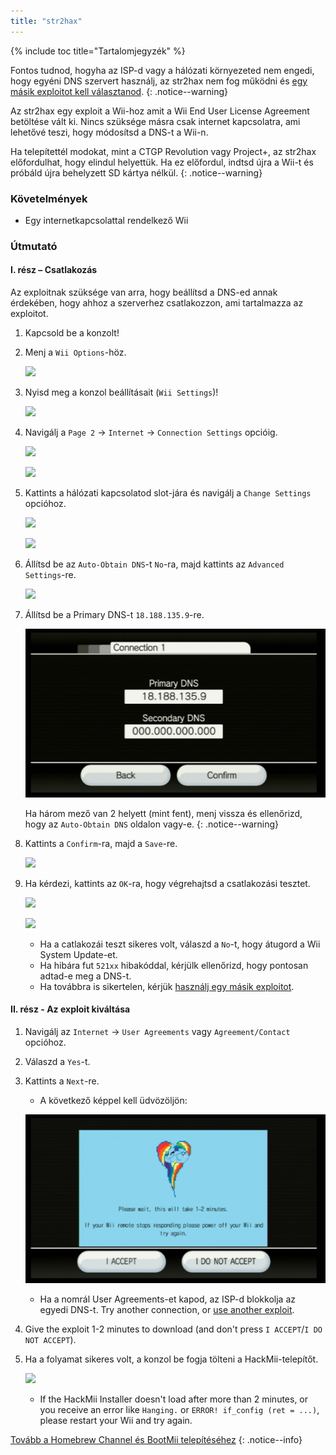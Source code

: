 ```yaml
---
title: "str2hax"
---
```


{% include toc title="Tartalomjegyzék" %}

Fontos tudnod, hogyha az ISP-d vagy a hálózati környezeted nem engedi, hogy egyéni DNS szervert használj, az str2hax nem fog működni és [egy másik exploitot kell választanod](get-started).
{: .notice--warning}

Az str2hax egy exploit a Wii-hoz amit a Wii End User License Agreement betöltése vált ki. Nincs szüksége másra csak internet kapcsolatra, ami lehetővé teszi, hogy módosítsd a DNS-t a Wii-n.

Ha telepítettél modokat, mint a CTGP Revolution vagy Project+, az str2hax előfordulhat, hogy elindul helyettük. Ha ez előfordul, indtsd újra a Wii-t és próbáld újra behelyzett SD kártya nélkül.
{: .notice--warning}

### Követelmények

* Egy internetkapcsolattal rendelkező Wii

### Útmutató

#### I. rész – Csatlakozás

Az exploitnak szüksége van arra, hogy beállítsd a DNS-ed annak érdekében, hogy ahhoz a szerverhez csatlakozzon, ami tartalmazza az exploitot.

1. Kapcsold be a konzolt!
1. Menj a `Wii Options`-höz.

    ![](/images/riiconnect24/Internet_1.png)

1. Nyisd meg a konzol beállításait (`Wii Settings`)!

    ![](/images/riiconnect24/Internet_2.png)

1. Navigálj a `Page 2` -> `Internet` -> `Connection Settings` opcióig.

    ![](/images/riiconnect24/Internet_3.png)

    ![](/images/riiconnect24/Internet_4.png)

1. Kattints a hálózati kapcsolatod slot-jára és navigálj a `Change Settings` opcióhoz.

    ![](/images/riiconnect24/Internet_5.png)

    ![](/images/riiconnect24/Internet_6.png)

1. Állítsd be az `Auto-Obtain DNS`-t `No`-ra, majd kattints az `Advanced Settings`-re.

    ![](/images/riiconnect24/Internet_7.png)

1. Állítsd be a Primary DNS-t `18.188.135.9`-re.

    ![](/images/exploits/str2hax/dns.png)

    Ha három mező van 2 helyett (mint fent), menj vissza és ellenőrizd, hogy az `Auto-Obtain DNS` oldalon vagy-e.
    {: .notice--warning}

1. Kattints a `Confirm`-ra, majd a `Save`-re.

    ![](/images/riiconnect24/Internet_10.png)

1. Ha kérdezi, kattints az `OK`-ra, hogy végrehajtsd a csatlakozási tesztet.

    ![](/images/riiconnect24/Internet_11.png)

    ![](/images/riiconnect24/Internet_12.png)

    + Ha a catlakozái teszt sikeres volt, válaszd a `No`-t, hogy átugord a Wii System Update-et.
    + Ha hibára fut `521xx` hibakóddal, kérjülk ellenőrizd, hogy pontosan adtad-e meg a DNS-t.
    + Ha továbbra is sikertelen, kérjük [használj egy másik exploitot](get-started).

#### II. rész - Az exploit kiváltása

1. Navigálj az `Internet` -> `User Agreements` vagy `Agreement/Contact` opcióhoz.
1. Válaszd a `Yes`-t.
1. Kattints a `Next`-re.
    + A következő képpel kell üdvözöljön:

    ![](/images/exploits/str2hax/EULA.png)

    + Ha a nomrál User Agreements-et kapod, az ISP-d blokkolja az egyedi DNS-t. Try another connection, or [use another exploit](get-started).

1. Give the exploit 1-2 minutes to download (and don't press `I ACCEPT`/`I DO NOT ACCEPT`).
1. Ha a folyamat sikeres volt, a konzol be fogja tölteni a HackMii-telepítőt.

    ![](/images/hackmii/scam.png)

    + If the HackMii Installer doesn't load after more than 2 minutes, or you receive an error like `Hanging.` or `ERROR! if_config (ret = ...)`, please restart your Wii and try again.

[Tovább a Homebrew Channel és BootMii telepítéséhez](hbc)
{: .notice--info}
